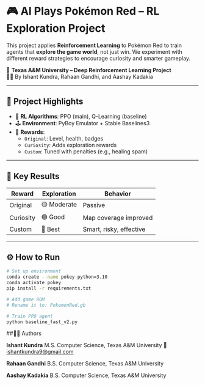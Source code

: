 # 🎮 AI Plays Pokémon Red – RL Exploration Project

This project applies **Reinforcement Learning** to Pokémon Red to train agents that **explore the game world**, not just win. We experiment with different reward strategies to encourage curiosity and smarter gameplay.

📍 **Texas A&M University – Deep Reinforcement Learning Project**  
👨‍💻 By Ishant Kundra, Rahaan Gandhi, and Aashay Kadakia

---

## 🚀 Project Highlights

- 🧠 **RL Algorithms**: PPO (main), Q-Learning (baseline)
- 🕹️ **Environment**: PyBoy Emulator + Stable Baselines3
- 🧪 **Rewards**:
  - `Original`: Level, health, badges
  - `Curiosity`: Adds exploration rewards
  - `Custom`: Tuned with penalties (e.g., healing spam)

---

## 🧪 Key Results

| Reward     | Exploration | Behavior        |
|------------|-------------|-----------------|
| Original   | 🟡 Moderate  | Passive         |
| Curiosity  | 🟢 Good      | Map coverage improved |
| Custom     | 🔴 Best      | Smart, risky, effective |

---

## ⚙️ How to Run

```bash
# Set up environment
conda create --name pokey python=3.10
conda activate pokey
pip install -r requirements.txt

# Add game ROM
# Rename it to: PokemonRed.gb

# Train PPO agent
python baseline_fast_v2.py

```
##👨‍💻 Authors

**Ishant Kundra**
M.S. Computer Science, Texas A&M University
📧 ishantkundra9@gmail.com

**Rahaan Gandhi**
B.S. Computer Science, Texas A&M University

**Aashay Kadakia**
B.S. Computer Science, Texas A&M University
